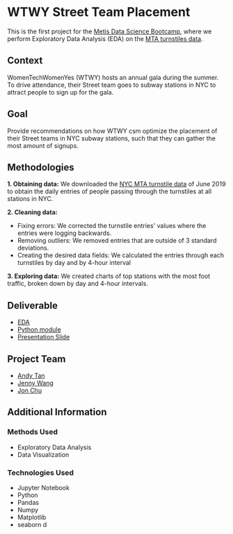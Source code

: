 # WTWY Street Team Placement
This is the first project for the [Metis Data Science Bootcamp](www.thisismetis.com/), where we perform Exploratory Data Analysis (EDA) on the [MTA turnstiles data](http://web.mta.info/developers/turnstile.html).


## Context
WomenTechWomenYes (WTWY) hosts an annual gala during the summer. To drive attendance, their Street team goes to subway stations in NYC to attract people to sign up for the gala.

## Goal
Provide recommendations on how WTWY csm optimize the placement of their Street teams in NYC subway stations, such that they can gather the most amount of signups.


## Methodologies

**1. Obtaining data:** We downloaded the [NYC MTA turnstile data](http://web.mta.info/developers/turnstile.html) of June 2019 to obtain the daily entries of people passing through the turnstiles at all stations in NYC. 

**2. Cleaning data:** 
  - Fixing errors: We corrected the turnstile entries' values where the entries were logging backwards. 
  - Removing outliers: We removed entries that are outside of 3 standard deviations. 
  - Creating the desired data fields: We calculated the entries through each turnstiles by day and by 4-hour interval
 
**3. Exploring data:** We created charts of top stations with the most foot traffic, broken down by day and 4-hour intervals.


## Deliverable
- [EDA](https://github.com/jonjonchu/metisproject1/blob/master/MTA_explore.ipynb)
- [Python module](https://github.com/jonjonchu/metisproject1/blob/master/processTurnstiles.py)
- [Presentation Slide](https://docs.google.com/presentation/d/1o4LMUoB8UgBTKi94WQQGkFYQwB9G9XkK5VzDE4sA8vE/edit#slide=id.g82d315d2f9_3_263)


## Project Team
* [Andy Tan](https://github.com/enndy6285)
* [Jenny Wang](https://github.com/alohajenny) 
* [Jon Chu](https://github.com/jonjonchu)


## Additional Information
### Methods Used
* Exploratory Data Analysis
* Data Visualization

### Technologies Used
* Jupyter Notebook
* Python
* Pandas
* Numpy
* Matplotlib
* seaborn
d